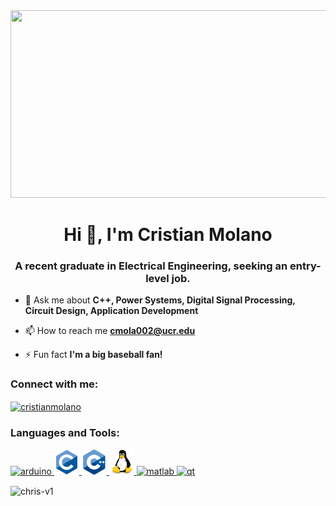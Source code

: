 <img src="https://media4.giphy.com/media/SsBz0oSJ1botYaLqAR/giphy.gif?cid=6c09b952n6ydqav1rq1k2ga3zsn7jn09mpj3drrx0niqiph4&ep=v1_gifs_search&rid=giphy.gif&ct=g" width="900" height="300">

<h1 align="center">Hi 👋, I'm Cristian Molano</h1>
<h3 align="center">A recent graduate in Electrical Engineering, seeking an entry-level job.</h3>

- 💬 Ask me about **C++, Power Systems, Digital Signal Processing, Circuit Design, Application Development**

- 📫 How to reach me **cmola002@ucr.edu**

- ⚡ Fun fact **I'm a big baseball fan!**

<h3 align="left">Connect with me:</h3>
<p align="left">
<a href="https://linkedin.com/in/cristianmolano" target="blank"><img align="center" src="https://raw.githubusercontent.com/rahuldkjain/github-profile-readme-generator/master/src/images/icons/Social/linked-in-alt.svg" alt="cristianmolano" height="30" width="40" /></a>
</p>

<h3 align="left">Languages and Tools:</h3>
<p align="left"> <a href="https://www.arduino.cc/" target="_blank" rel="noreferrer"> <img src="https://cdn.worldvectorlogo.com/logos/arduino-1.svg" alt="arduino" width="40" height="40"/> </a> <a href="https://www.cprogramming.com/" target="_blank" rel="noreferrer"> <img src="https://raw.githubusercontent.com/devicons/devicon/master/icons/c/c-original.svg" alt="c" width="40" height="40"/> </a> <a href="https://www.w3schools.com/cpp/" target="_blank" rel="noreferrer"> <img src="https://raw.githubusercontent.com/devicons/devicon/master/icons/cplusplus/cplusplus-original.svg" alt="cplusplus" width="40" height="40"/> </a> <a href="https://www.linux.org/" target="_blank" rel="noreferrer"> <img src="https://raw.githubusercontent.com/devicons/devicon/master/icons/linux/linux-original.svg" alt="linux" width="40" height="40"/> </a> <a href="https://www.mathworks.com/" target="_blank" rel="noreferrer"> <img src="https://upload.wikimedia.org/wikipedia/commons/2/21/Matlab_Logo.png" alt="matlab" width="40" height="40"/> </a> <a href="https://www.qt.io/" target="_blank" rel="noreferrer"> <img src="https://upload.wikimedia.org/wikipedia/commons/0/0b/Qt_logo_2016.svg" alt="qt" width="40" height="40"/> </a> </p>

<p><img align="center" src="https://github-readme-stats.vercel.app/api/top-langs?username=chris-v1&show_icons=true&locale=en&layout=compact" alt="chris-v1" /></p>
